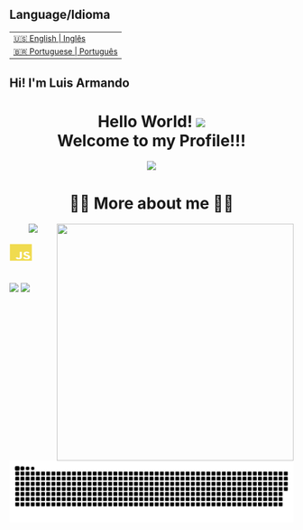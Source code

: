 <table>
      <h2>Language/Idioma</h2>
  <tr>
    <td>
      <a href="README.md">🇺🇸 English | Inglês</a>
    </td>
  </tr>
  <tr>
    <td>
      <a href="readme_pt-br.md">🇧🇷 Portuguese | Português</a>
    </td>
  </tr>
</table>




<h2> Hi! I'm Luis Armando </h2>

<!-- OLá Mundo -->
<h1 align="center">
Hello World!
      <img src="https://c.tenor.com/_4EQjxYqQawAAAAi/thumbs-up.gif"
    width="35px">
  <br />
Welcome to my Profile!!!
</h1>


<!-- TITULO MOVEL -->
<p align=center>
<img src= "https://readme-typing-svg.herokuapp.com?font=Press+Start+2P&color=%235A0C5A&size=24&duration=6420&center=true&vCenter=true&width=999&height=60&lines=I'm+Luis+Armando;I'm+Junior;Studying+systems+analysis+and+development;I+like+to+create%2C+adapt+and+facilitate"/>
<p>



<!--  gif grande -->
<h1 align="center">👨‍💻 More about me 👨‍💻</h1>

<img align="right" width="420px" height="420px" src="https://s3-nftrend-storage.s3.sa-east-1.amazonaws.com/wp-content/uploads/2022/01/03122437/pixel-jeff-matrix-s.gif" />


<!-- NIvel e Status -->
<div align="center">
  <img height="180px" src="https://github-readme-stats.vercel.app/api?username=Luis-Armandoo&show_icons=true&theme=dracula&include_all_commits=true&count_private=true"/>
<!-- <img height="100px" src="https://github-readme-stats.vercel.app/api/top-langs/?username=Luis-Armandoo&layout=compact&langs_count=7&theme=dracula"/> -->
</div>

<!-- Minhas linguagens -->
<div style="display: inline_block"><br>
  <img align="center" alt="Luis-Js" height="30" width="40" src="https://raw.githubusercontent.com/devicons/devicon/master/icons/javascript/javascript-plain.svg">
</div>

<h1></h1>

<!-- Redes sociais -->
<div> 
  <a href="https://www.youtube.com/channel/UC_4ER_KHcnb-ZBrsD64bGWQ" target="_blank"><img src="https://img.shields.io/badge/YouTube-FF0000?style=for-the-badge&logo=youtube&logoColor=white" target="_blank"></a>
  <a href="https://www.instagram.com/_foxzada_" target="_blank"><img src="https://img.shields.io/badge/-Instagram-%23E4405F?style=for-the-badge&logo=instagram&logoColor=white" target="_blank"></a>

<!-- Cobrinha -->

![Snake animation](https://github.com/Luis-Armandoo/Luis-Armandoo/blob/output/github-contribution-grid-snake.svg)
